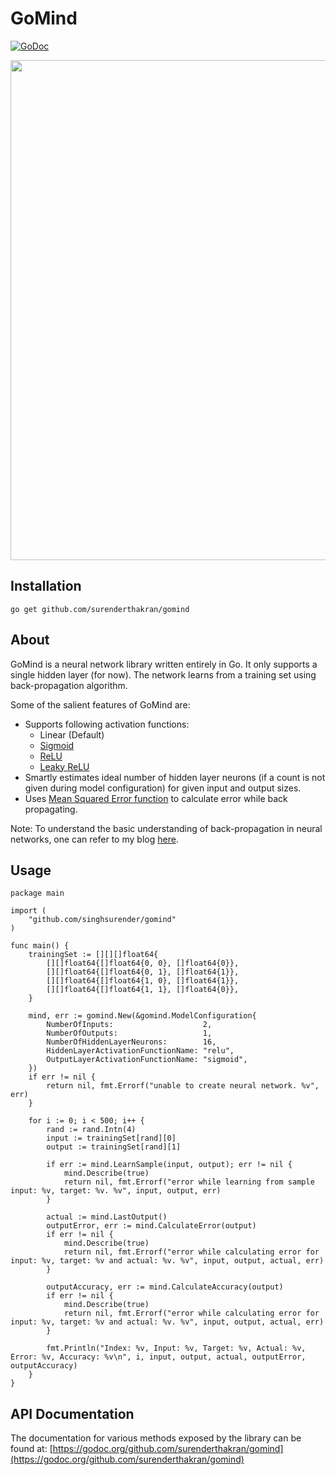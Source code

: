 # GoMind

[![GoDoc](https://godoc.org/github.com/surenderthakran/gomind?status.png)](https://godoc.org/github.com/surenderthakran/gomind)

<img src="https://golang.org/doc/gopher/fiveyears.jpg" width=800><br>

## Installation
```
go get github.com/surenderthakran/gomind
```

## About
GoMind is a neural network library written entirely in Go.
It only supports a single hidden layer (for now).
The network learns from a training set using back-propagation algorithm.

Some of the salient features of GoMind are:
- Supports following activation functions:
  - Linear (Default)
  - [Sigmoid](https://en.wikipedia.org/wiki/Sigmoid_function)
  - [ReLU](https://en.wikipedia.org/wiki/Rectifier_(neural_networks))
  - [Leaky ReLU](https://en.wikipedia.org/wiki/Rectifier_%28neural_networks%29#Leaky_ReLUs)
- Smartly estimates ideal number of hidden layer neurons (if a count is not given during model configuration) for given input and output sizes.
- Uses [Mean Squared Error function](https://en.wikipedia.org/wiki/Mean_squared_error) to calculate error while back propagating.

Note: To understand the basic understanding of back-propagation in neural networks, one can refer to my blog [here](https://www.surenderthakran.com/articles/tech/implement-back-propagation-neural-network).

## Usage
```
package main

import (
	"github.com/singhsurender/gomind"
)

func main() {
	trainingSet := [][][]float64{
		[][]float64{[]float64{0, 0}, []float64{0}},
		[][]float64{[]float64{0, 1}, []float64{1}},
		[][]float64{[]float64{1, 0}, []float64{1}},
		[][]float64{[]float64{1, 1}, []float64{0}},
	}

	mind, err := gomind.New(&gomind.ModelConfiguration{
		NumberOfInputs:                    2,
		NumberOfOutputs:                   1,
		NumberOfHiddenLayerNeurons:        16,
		HiddenLayerActivationFunctionName: "relu",
		OutputLayerActivationFunctionName: "sigmoid",
	})
	if err != nil {
		return nil, fmt.Errorf("unable to create neural network. %v", err)
	}

	for i := 0; i < 500; i++ {
		rand := rand.Intn(4)
		input := trainingSet[rand][0]
		output := trainingSet[rand][1]

		if err := mind.LearnSample(input, output); err != nil {
			mind.Describe(true)
			return nil, fmt.Errorf("error while learning from sample input: %v, target: %v. %v", input, output, err)
		}

		actual := mind.LastOutput()
		outputError, err := mind.CalculateError(output)
		if err != nil {
			mind.Describe(true)
			return nil, fmt.Errorf("error while calculating error for input: %v, target: %v and actual: %v. %v", input, output, actual, err)
		}

		outputAccuracy, err := mind.CalculateAccuracy(output)
		if err != nil {
			mind.Describe(true)
			return nil, fmt.Errorf("error while calculating error for input: %v, target: %v and actual: %v. %v", input, output, actual, err)
		}

		fmt.Println("Index: %v, Input: %v, Target: %v, Actual: %v, Error: %v, Accuracy: %v\n", i, input, output, actual, outputError, outputAccuracy)
	}
}
```

## API Documentation
The documentation for various methods exposed by the library can be found at: [https://godoc.org/github.com/surenderthakran/gomind](https://godoc.org/github.com/surenderthakran/gomind)
